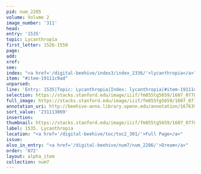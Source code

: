 ```yaml
---
pid: num_2285
volume: Volume 2
image_number: '311'
head:
entry: '1535'
topic: Lycanthropia
first_letter: 1526-1550
page:
add:
xref:
see:
index: "<a href='/digital-beehive/index3/index_2336/'>lycanthropia</a>"
item: "#item-19111c9ad"
unparsed:
line: 'Entry: 1535|Topic: Lycanthropia|Index: lycanthropia|#item-19111c9ad'
selection: https://stacks.stanford.edu/image/iiif/fm855tg5659/1607_0778/391,3869,2826,242/full/0/default.jpg
full_image: https://stacks.stanford.edu/image/iiif/fm855tg5659/1607_0778/full/full/0/default.jpg
annotation_uri: http://beehive-anno.library.upenn.edu/annotation/1676396669479
sort_value: '231113869'
insertion:
thumbnail: https://stacks.stanford.edu/image/iiif/fm855tg5659/1607_0778/391,3869,600,180/250,/0/default.jpg
label: 1535. Lycanthropia
location: "<a href='/digital-beehive/toc/toc2_301/'>Full Page</a>"
issue:
also_in_entry: "<a href='/digital-beehive/num7/num_2286/'>Dream</a>"
order: '072'
layout: alpha_item
collection: num7
---
```

